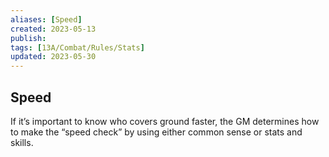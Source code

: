 ```yaml
---
aliases: [Speed]
created: 2023-05-13
publish: 
tags: [13A/Combat/Rules/Stats]
updated: 2023-05-30
---
```


## Speed

If it’s important to know who covers ground faster, the GM determines how to make the “speed check” by using either common sense or stats and skills.